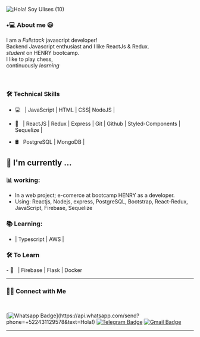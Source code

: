 ![¡Hola! Soy Ulises (10)](https://user-images.githubusercontent.com/31374870/162561273-55a2f2d4-a56c-4a5c-af03-9db4ad15026e.png)

<h3>•💻 About me 😃 </h3> 
   I am a <em>Fullstack</em> javascript developer!
  <br/> Backend Javascript enthusiast and I like ReactJs & Redux. 
    <br/> <em>student</em> on HENRY bootcamp.
      <br/>
I like to play chess,
          <br/>
   continuously <em>learning</em>
  </samp>
  <br/>
  <br/>
  <br/>
  

### 🛠 Technical Skills
- 💻 &nbsp;  | JavaScript | HTML | CSS| NodeJS |

- 🔧 &nbsp;  | ReactJS | Redux | Express | Git | Github | Styled-Components | Sequelize |

- 🛢 &nbsp; PostgreSQL | MongoDB |

##  :calendar: I'm currently  ...

### :bar_chart: working:

 - In a web project; e-comerce at bootcamp HENRY as a developer.
 - Using: Reactjs, Nodejs, express, PostgreSQL, Bootstrap, React-Redux, JavaScript, Firebase, Sequelize
 
 ### :books: Learning:
 - | Typescript | AWS |

<h3>🛠 To Learn</h3>
- 🔧 &nbsp; | Firebase | Flask | Docker

<hr>

<h3> 🤝🏻 Connect with Me </h3>

<br>



<p align="center">
<!--
<a href="https://www.linkedin.com/in/shivam-malpani-47a379198/"><img alt="LinkedIn" src="https://img.shields.io/badge/LinkedIn-Shivam%20Malpani-blue?style=flat-square&logo=linkedin"></a>
-->

<!--[![Linkedin Badge](https://img.shields.io/badge/-LinkedIn-blue?style=flat-square&logo=Linkedin&logoColor=white&link=https://www.linkedin.com/in/luiz-carlos-abbott-galvão-neto-21a93b148/)](https://www.linkedin.com/in/luiz-carlos-abbott-galvão-neto-21a93b148/)-->
[![Whatsapp Badge](https://img.shields.io/badge/-Whatsapp-4CA143?style=flat-square&labelColor=4CA143&logo=whatsapp&logoColor=white&link=https://api.whatsapp.com/send?phone=+522431129578&text=Olá!)](https://api.whatsapp.com/send?phone=+522431129578&text=Hola!)
[![Telegram Badge](https://img.shields.io/badge/-Telegram-1ca0f1?style=flat-square&labelColor=1ca0f1&logo=telegram&logoColor=white&link=https://t.me/UlisesOrea)](https://t.me/UlisesOrea)
[![Gmail Badge](https://img.shields.io/badge/-Gmail-c14438?style=flat-square&logo=Gmail&logoColor=white&link=mailto:j.ulisesorea@gmail.com)](mailto:j.ulisesorea@gmail.com)

</p>

<hr>



<!--
**UlisesOrea07/UlisesOrea07** is a ✨ _special_ ✨ repository because its `README.md` (this file) appears on your GitHub profile.


Here are some ideas to get you started:

- 🔭 I’m currently working on ...
- 🌱 I’m currently learning ...
- 👯 I’m looking to collaborate on ...
- 🤔 I’m looking for help with ...
- 💬 Ask me about ...
- 📫 How to reach me: ...
- 😄 Pronouns: ...
- ⚡ Fun fact: ...
-->
